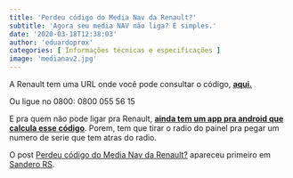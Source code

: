```yaml
---
title: 'Perdeu código do Media Nav da Renault?'
subtitle: 'Agora seu media NAV não liga? É simples.'
date: '2020-03-18T12:38:03'
author: 'eduardoprox'
categories: [ Informações técnicas e especificações ]
image: 'medianav2.jpg'
---
```


A Renault tem uma URL onde você pode consultar o código, **[aqui.](https://contato.renault.com.br/solicitacao/codigo-radio/)**


Ou ligue no 0800: 0800 055 56 15


E pra quem não pode ligar pra Renault, **[ainda tem um app pra android que calcula esse código](https://m.apkpure.com/renault-radio-code-generator/akerssies.dev.renaultcodescanner)**. Porem, tem que tirar o radio do painel pra pegar um numero de serie que tem atras do radio.


O post [Perdeu código do Media Nav da Renault?](https://sanderors.com/tirou-cabo-da-bateria-e-seu-media-nav-pede-um-codigo/) apareceu primeiro em [Sandero RS](https://sanderors.com).

